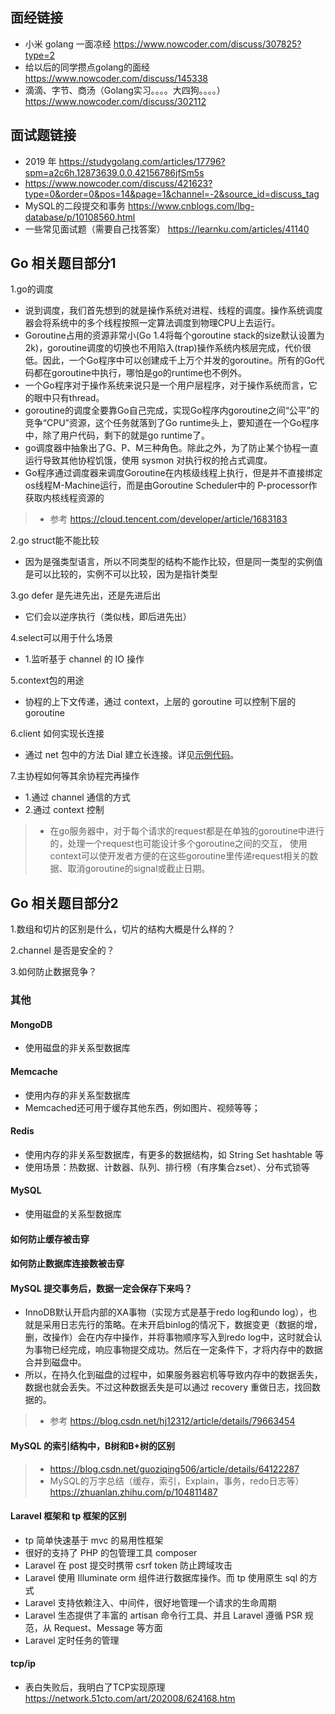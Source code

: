 ## 面经链接
* 小米 golang 一面凉经 https://www.nowcoder.com/discuss/307825?type=2
* 给以后的同学攒点golang的面经 https://www.nowcoder.com/discuss/145338
* 滴滴、字节、商汤（Golang实习。。。。大四狗。。。。） https://www.nowcoder.com/discuss/302112

## 面试题链接
* 2019 年 https://studygolang.com/articles/17796?spm=a2c6h.12873639.0.0.42156786jfSm5s
* https://www.nowcoder.com/discuss/421623?type=0&order=0&pos=14&page=1&channel=-2&source_id=discuss_tag
* MySQL的二段提交和事务 https://www.cnblogs.com/lbg-database/p/10108560.html
*  一些常见面试题（需要自己找答案） https://learnku.com/articles/41140

## Go 相关题目部分1
1.go的调度
* 说到调度，我们首先想到的就是操作系统对进程、线程的调度。操作系统调度器会将系统中的多个线程按照一定算法调度到物理CPU上去运行。
* Goroutine占用的资源非常小(Go 1.4将每个goroutine stack的size默认设置为2k)，goroutine调度的切换也不用陷入(trap)操作系统内核层完成，代价很低。因此，一个Go程序中可以创建成千上万个并发的goroutine。所有的Go代码都在goroutine中执行，哪怕是go的runtime也不例外。
* 一个Go程序对于操作系统来说只是一个用户层程序，对于操作系统而言，它的眼中只有thread。
* goroutine的调度全要靠Go自己完成，实现Go程序内goroutine之间“公平”的竞争“CPU”资源，这个任务就落到了Go runtime头上，要知道在一个Go程序中，除了用户代码，剩下的就是go runtime了。
* go调度器中抽象出了G、P、M三种角色。除此之外，为了防止某个协程一直运行导致其他协程饥饿，使用 sysmon 对执行权的抢占式调度。
* Go程序通过调度器来调度Goroutine在内核级线程上执行，但是并不直接绑定os线程M-Machine运行，而是由Goroutine Scheduler中的 P-processor作获取内核线程资源的

>* 参考 https://cloud.tencent.com/developer/article/1683183

2.go struct能不能比较
* 因为是强类型语言，所以不同类型的结构不能作比较，但是同一类型的实例值是可以比较的，实例不可以比较，因为是指针类型

3.go defer 是先进先出，还是先进后出
* 它们会以逆序执行（类似栈，即后进先出）

4.select可以用于什么场景
* 1.监听基于 channel 的 IO 操作

5.context包的用途
* 协程的上下文传递，通过 context，上层的 goroutine 可以控制下层的 goroutine

6.client 如何实现长连接
* 通过 net 包中的方法 Dial 建立长连接。详见[示例代码](https://github.com/suhanyujie/zinxDemo1/blob/master/client1.go)。

7.主协程如何等其余协程完再操作
* 1.通过 channel 通信的方式
* 2.通过 context 控制
>* 在go服务器中，对于每个请求的request都是在单独的goroutine中进行的，处理一个request也可能设计多个goroutine之间的交互， 使用context可以使开发者方便的在这些goroutine里传递request相关的数据、取消goroutine的signal或截止日期。

## Go 相关题目部分2
1.数组和切片的区别是什么，切片的结构大概是什么样的？

2.channel 是否是安全的？

3.如何防止数据竞争？

### 其他
#### MongoDB
* 使用磁盘的非关系型数据库

#### Memcache
* 使用内存的非关系型数据库
* Memcached还可用于缓存其他东西，例如图片、视频等等；

#### Redis
* 使用内存的非关系型数据库，有更多的数据结构，如 String Set hashtable 等
* 使用场景：热数据、计数器、队列、排行榜（有序集合zset）、分布式锁等


#### MySQL
* 使用磁盘的关系型数据库

#### 如何防止缓存被击穿

#### 如何防止数据库连接数被击穿

#### MySQL 提交事务后，数据一定会保存下来吗？
*  InnoDB默认开启内部的XA事物（实现方式是基于redo log和undo log），也就是采用日志先行的策略。在未开启binlog的情况下，数据变更（数据的增，删，改操作）会在内存中操作，并将事物顺序写入到redo log中，这时就会认为事物已经完成，响应事物提交成功。然后在一定条件下，才将内存中的数据合并到磁盘中。
* 所以，在持久化到磁盘的过程中，如果服务器宕机等导致内存中的数据丢失，数据也就会丢失。不过这种数据丢失是可以通过 recovery 重做日志，找回数据的。
>* 参考 https://blog.csdn.net/hj12312/article/details/79663454

#### MySQL 的索引结构中，B树和B+树的区别
>* https://blog.csdn.net/guoziqing506/article/details/64122287
>* MySQL的万字总结（缓存，索引，Explain，事务，redo日志等）https://zhuanlan.zhihu.com/p/104811487

#### Laravel 框架和 tp 框架的区别
* tp 简单快速基于 mvc 的易用性框架
* 很好的支持了 PHP 的包管理工具 composer
* Laravel 在 post 提交时携带 csrf token 防止跨域攻击
* Laravel 使用 Illuminate orm 组件进行数据库操作。而 tp 使用原生 sql 的方式
* Laravel 支持依赖注入、中间件，很好地管理一个请求的生命周期
* Laravel 生态提供了丰富的 artisan 命令行工具、并且 Laravel 遵循 PSR 规范，从 Request、Message 等方面
* Laravel 定时任务的管理

#### tcp/ip
* 表白失败后，我明白了TCP实现原理 https://network.51cto.com/art/202008/624168.htm

